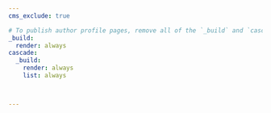 ```yaml
---
cms_exclude: true

# To publish author profile pages, remove all of the `_build` and `cascade` settings below.
_build:
  render: always
cascade:
  _build:
    render: always
    list: always



---
```

